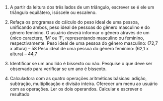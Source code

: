 1. A partir da leitura dos três lados de um triângulo, escrever se é ele um triângulo equilátero, isóscele ou escaleno.

2. Refaça os programas do cálculo do peso ideal de uma pessoa, unificando ambos, peso ideal de pessoas do gênero masculino e do gênero feminino. O usuário deverá informar o gênero através de um único caractere, ‘M’ ou ‘F’, representando masculino ou feminino, respectivamente.
Peso ideal de uma pessoa do gênero masculino: (72,7 x altura) – 58
Peso ideal de uma pessoa do gênero feminino: (62,1 x altura) – 44,7

3. Identificar se um ano lido é bissexto ou não. Pesquise o que deve ser observado para verificar se um ano é bissexto.

4. Calculadora com as quatro operações aritméticas básicas: adição, subtração, multiplicação e divisão inteira. Oferecer um menu ao usuário com as operações. Ler os dois operandos. Calcular e escrever o resultado
